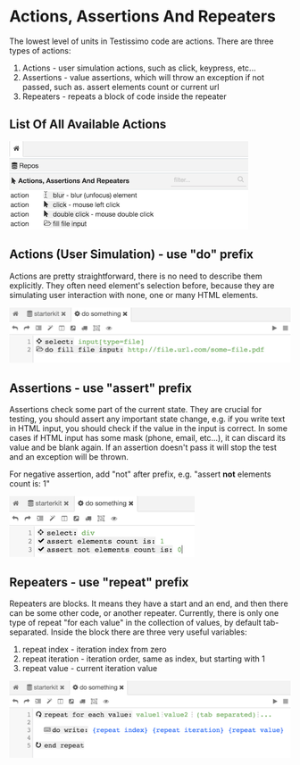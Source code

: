 # Actions, Assertions And Repeaters

The lowest level of units in Testissimo code are actions. There are three types of actions: 
1. Actions - user simulation actions, such as click, keypress, etc...
2. Assertions - value assertions, which will throw an exception if not passed, such as. assert elements count or current url
3. Repeaters - repeats a block of code inside the repeater

## List Of All Available Actions

![](/documentation/images/actions_list.png)

## Actions (User Simulation) - use "do" prefix

Actions are pretty straightforward, there is no need to describe them explicitly. They often need element's selection before, because they are simulating user interaction with none, one or many HTML elements.

![](/documentation/images/action.png)

## Assertions - use "assert" prefix

Assertions check some part of the current state. They are crucial for testing, you should assert any important state change, e.g. if you write text in HTML input, you should check if the value in the input is correct. In some cases if HTML input has some mask (phone, email, etc...), it can discard its value and be blank again. If an assertion doesn't pass it will stop the test and an exception will be thrown.

For negative assertion, add "not" after prefix, e.g. "assert **not** elements count is: 1"

![](/documentation/images/assert.png)

## Repeaters - use "repeat" prefix

Repeaters are blocks. It means they have a start and an end, and then there can be some other code, or another repeater. Currently, there is only one type of repeat "for each value" in the collection of values, by default tab-separated. Inside the block there are three very useful variables:

1. repeat index - iteration index from zero
2. repeat iteration - iteration order, same as index, but starting with 1
3. repeat value - current iteration value

![](/documentation/images/repeat.png)
